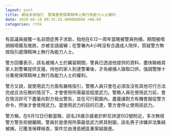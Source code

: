 ```yaml
---
layout: post
title: 被指未按指引　警稱重視保障精神上無行為能力人士權利
date: 2020-06-18 09:35:55.000000000 +08:00
categories: rthk
---
```


有區議員接獲一名自閉症男子求助，指他在6.12一周年當晚被警員拘捕，期間被噴胡椒噴霧及推跌，亦被言語威嚇；在警署內4小時沒有合適成人陪伴，質疑警方無按指引處理精神上無行為能力人士。

警方回覆表示，該名被捕人士於羈留期間，警員已透過他提供的資料，盡快聯絡其家人到警署提供支援。待他的家人到達警署後，才為被捕人錄取口供，強調警隊十分重視保障精神上無行為能力人士的權利。

警方又說，就使用武力方面有嚴格指引，警務人員只會在必須及沒有其他可行方法完成合法任務的情況下，才會使用所需最低程度武力。警務人員在使用武力前，會在情況許可下盡量向對方發出警告，並在可行範圍內，盡量讓對方有機會服從警方命令，然後才會使用武力。當使用武力的目的已達，警方會停止使用該武力。

警方稱，在6月12日行動當晚，該名26歲示威者於軒尼詩道502號附近，多次無視警方警告拒絕離開。警員於是使用所需最低武力將其制服，該名男子涉嫌非法集結被捕，已獲准保釋候查，案件交由港島總區重案組跟進。
